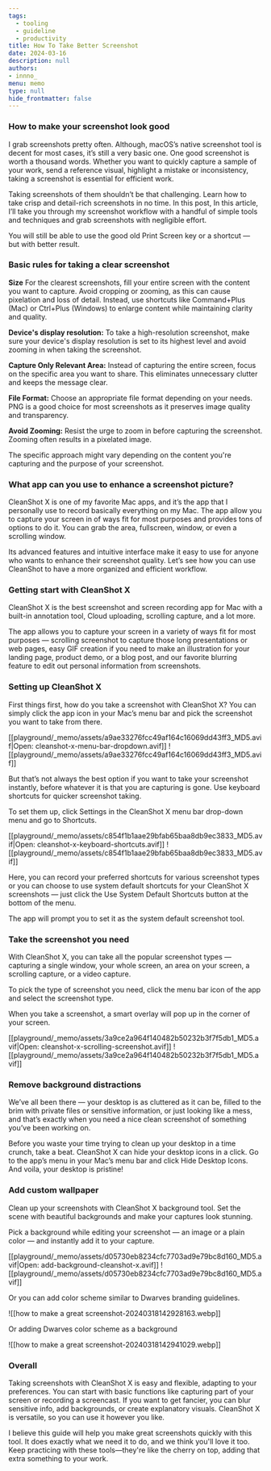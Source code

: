 ```yaml
---
tags: 
  - tooling
  - guideline
  - productivity
title: How To Take Better Screenshot 
date: 2024-03-16
description: null
authors: 
- innno_
menu: memo
type: null
hide_frontmatter: false
---
```

### How to make your screenshot look good
I grab screenshots pretty often. Although, macOS’s native screenshot tool is decent for most cases, it’s still a very basic one. One good screenshot is worth a thousand words. Whether you want to quickly capture a sample of your work, send a reference visual, highlight a mistake or inconsistency, taking a screenshot is essential for efficient work.

Taking screenshots of them shouldn’t be that challenging. Learn how to take crisp and detail-rich screenshots in no time. In this post, In this article, I’ll take you through my screenshot workflow with a handful of simple tools and techniques and grab screenshots with negligible effort.

You will still be able to use the good old Print Screen key or a shortcut — but with better result.

### Basic rules for taking a clear screenshot
**Size**
For the clearest screenshots, fill your entire screen with the content you want to capture. Avoid cropping or zooming, as this can cause pixelation and loss of detail. Instead, use shortcuts like Command+Plus (Mac) or Ctrl+Plus (Windows) to enlarge content while maintaining clarity and quality.

**Device's display resolution:** To take a high-resolution screenshot, make sure your device's display resolution is set to its highest level and avoid zooming in when taking the screenshot.

**Capture Only Relevant Area:** Instead of capturing the entire screen, focus on the specific area you want to share. This eliminates unnecessary clutter and keeps the message clear.

**File Format:** Choose an appropriate file format depending on your needs. PNG is a good choice for most screenshots as it preserves image quality and transparency. 

**Avoid Zooming:** Resist the urge to zoom in before capturing the screenshot. Zooming often results in a pixelated image.

The specific approach might vary depending on the content you're capturing and the purpose of your screenshot.

### What app can you use to enhance a screenshot picture?
CleanShot X is one of my favorite Mac apps, and it’s the app that I personally use to record basically everything on my Mac. The app allow you to capture your screen in of ways fit for most purposes and provides tons of options to do it. You can grab the area, fullscreen, window, or even a scrolling window. 

Its advanced features and intuitive interface make it easy to use for anyone who wants to enhance their screenshot quality. Let’s see how you can use CleanShot to have a more organized and efficient workflow.

### Getting start with CleanShot X
CleanShot X is the best screenshot and screen recording app for Mac with a built-in annotation tool, Cloud uploading, scrolling capture, and a lot more.

The app allows you to capture your screen in a variety of ways fit for most purposes — scrolling screenshot to capture those long presentations or web pages, easy GIF creation if you need to make an illustration for your landing page, product demo, or a blog post, and our favorite blurring feature to edit out personal information from screenshots.

### Setting up CleanShot X
First things first, how do you take a screenshot with CleanShot X? You can simply click the app icon in your Mac’s menu bar and pick the screenshot you want to take from there.

[[playground/_memo/assets/a9ae33276fcc49af164c16069dd43ff3_MD5.avif|Open: cleanshot-x-menu-bar-dropdown.avif]]
![[playground/_memo/assets/a9ae33276fcc49af164c16069dd43ff3_MD5.avif]]


But that’s not always the best option if you want to take your screenshot instantly, before whatever it is that you are capturing is gone. Use keyboard shortcuts for quicker screenshot taking.

To set them up, click Settings in the CleanShot X menu bar drop-down menu and go to Shortcuts.

[[playground/_memo/assets/c854f1b1aae29bfab65baa8db9ec3833_MD5.avif|Open: cleanshot-x-keyboard-shortcuts.avif]]
![[playground/_memo/assets/c854f1b1aae29bfab65baa8db9ec3833_MD5.avif]]

Here, you can record your preferred shortcuts for various screenshot types or you can choose to use system default shortcuts for your CleanShot X screenshots — just click the Use System Default Shortcuts button at the bottom of the menu.

The app will prompt you to set it as the system default screenshot tool.

### Take the screenshot you need
With CleanShot X, you can take all the popular screenshot types — capturing a single window, your whole screen, an area on your screen, a scrolling capture, or a video capture.

To pick the type of screenshot you need, click the menu bar icon of the app and select the screenshot type.

When you take a screenshot, a smart overlay will pop up in the corner of your screen. 

[[playground/_memo/assets/3a9ce2a964f140482b50232b3f7f5db1_MD5.avif|Open: cleanshot-x-scrolling-screenshot.avif]]
![[playground/_memo/assets/3a9ce2a964f140482b50232b3f7f5db1_MD5.avif]]

### Remove background distractions
We’ve all been there — your desktop is as cluttered as it can be, filled to the brim with private files or sensitive information, or just looking like a mess, and that’s exactly when you need a nice clean screenshot of something you’ve been working on.

Before you waste your time trying to clean up your desktop in a time crunch, take a beat. CleanShot X can hide your desktop icons in a click. Go to the app’s menu in your Mac’s menu bar and click Hide Desktop Icons. And voila, your desktop is pristine!

### Add custom wallpaper
Clean up your screenshots with CleanShot X background tool. Set the scene with beautiful backgrounds and make your captures look stunning.

Pick a background while editing your screenshot — an image or a plain color — and instantly add it to your capture. 

[[playground/_memo/assets/d05730eb8234cfc7703ad9e79bc8d160_MD5.avif|Open: add-background-cleanshot-x.avif]]
![[playground/_memo/assets/d05730eb8234cfc7703ad9e79bc8d160_MD5.avif]]


Or you can add color scheme similar to Dwarves branding guidelines. 


![[how to make a great screenshot-20240318142928163.webp]]

Or adding Dwarves color scheme as a background 

![[how to make a great screenshot-20240318142941029.webp]]
### Overall
Taking screenshots with CleanShot X is easy and flexible, adapting to your preferences. You can start with basic functions like capturing part of your screen or recording a screencast. If you want to get fancier, you can blur sensitive info, add backgrounds, or create explanatory visuals. CleanShot X is versatile, so you can use it however you like.

I believe this guide will help you make great screenshots quickly with this tool. It does exactly what we need it to do, and we think you'll love it too. Keep practicing with these tools—they're like the cherry on top, adding that extra something to your work.







